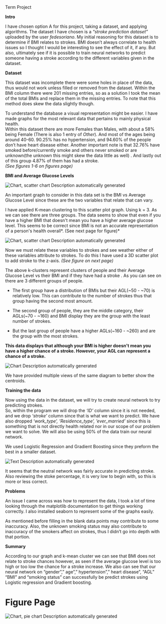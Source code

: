 Term Project

**Intro**

I have chosen option A for this project, taking a dataset, and applying
algorithms. The dataset I have chosen is a *“stroke prediction dataset”*
uploaded by the user *fedesoriano*. My initial reasoning for this dataset is to
determine if BMI relates to strokes. BMI doesn’t always correlate to health
issues so I thought I would be interesting to see the effect of it, if any. But
also, ultimately see if it is possible to train neural networks to predict
someone having a stroke according to the different variables given in the
dataset.

**Dataset**

This dataset was incomplete there were some holes in place of the data, thus
would not work unless filled or removed from the dataset. Within the BMI column
there were 201 missing entries, so as a solution I took the mean of the total
BMIs and replace them in the missing entries. To note that this method does skew
the data slightly though.

To understand the database a visual representation might be easier. I have made
graphs for the most relevant data that pertains to mainly physical health.  
Within this dataset there are more Females than Males, with about a 58% being
Female (There is also 1 entry of *Other*). And most of the ages being around
40-60. 90.25% has no hypertension, and 94.60% of the people don’t have heart
disease either. Another important note is that 32.76% have smoked
before/currently smoke and others never smoked or are unknown(the unknown this
might skew the data little as well) . And lastly out of this group 4.87% of them
has had a stroke.   
*(See figures 1-6 on figures page)*

**BMI and Average Glucose Levels**

![Chart, scatter chart Description automatically
generated](media/Picture1.png)

An important graph to consider in this data set is the BMI vs Average Glucose Level since these are
the two variables that relate that can vary.

I have applied K-mean clustering to this scatter plot graph. Using k = 3. As we
can see there are three groups. The data seems to show that even if you have a
higher BMI that doesn't mean you have a higher average glucose level. This seems
to be correct since BMI is not an accurate representation of a person's health
overall*. (See next page for figure)*

![Chart, scatter chart Description automatically
generated](media/Picture2.png)

Now we must relate these variables to strokes and see weather either of these
variables attribute to strokes. To do this I have used a 3D scatter plot to add
stroke to the z-axis. *(See figure on next page)*

The above k-clusters represent clusters of people and their Average Glucose
Level vs their BMI and if they have had a stroke . As you can see on there are 3
different groups of people.

-   The first group have a distribution of BMIs but their AGL(\~50 - \~70) is
    relatively low. This can contribute to the number of strokes thus that group
    having the second most amount.

-   The second group of people, they are the middle category, their AGLs(\~70 -
    \~160) and BMI display they are the group with the least number of strokes.

-   But the last group of people have a higher AGLs(\~160 - \~260) and are the
    group with the most strokes.

**This data displays that although your BMI is higher doesn't mean you have a
higher chance of a stroke. However, your AGL can represent a chance of a
stroke.**

![Chart Description automatically
generated](media/Picture3.png)

We have provided multiple views of the same diagram to better show the
centroids.

**Training the data**

Now using the data in the dataset, we will try to create neural network to try
predicting strokes.   
So, within the program we will drop the *‘ID’* column since it is not needed,
and we drop *‘stroke’* column since that is what we want to predict. We have
also dropped *‘work_type’, ’Residence_type’, ’ever_married’* since this is
something that is not directly health related nor in our scope of our problem we
want to solve. We will also be using 50% of the data train our neural network.  

We used Logistic Regression and Gradient Boosting since they preform the best in
a smaller dataset.

![Text Description automatically
generated](media/Picture6.png)

It seems that the neutral network was fairly accurate in predicting stroke. Also
reviewing the stoke percentage, it is very low to begin with, so this is more or
less correct.

**Problems**

An issue I came across was how to represent the data, I took a lot of time
looking through the matplotlib documentation to get things working correctly. I
also installed seaborn to represent some of the graphs easily.

As mentioned before filling in the blank data points may contribute to some
inaccuracy. Also, the unknown smoking status may also contribute to inaccuracy
of the smokers affect on strokes, thus I didn’t go into depth with that portion.

**Summary**

According to our graph and k-mean cluster we can see that BMI does not relate to
stroke chances however, as seen if the average glucose level is too high or too
low the chance for a stroke increase. We also can see that our neural network on
“gender”,” age”,” hypertension”,” heart disease”, “AGL” “BMI” and “smoking
status” can successfully be predict strokes using Logistic regression and
Gradient boosting.

# Figure Page

![Chart, pie chart Description automatically
generated](media/Picture7.png)
